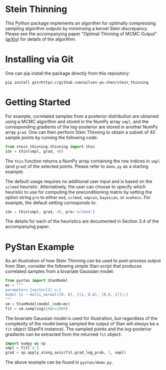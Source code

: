 # Stein Thinning
This Python package implements an algorithm for optimally compressing
sampling algorithm outputs by minimising a kernel Stein discrepancy.
Please see the accompanying paper "Optimal Thinning of MCMC Output"
([arXiv](https://arxiv.org/pdf/2005.03952.pdf)) for details of the
algorithm.

# Installing via Git
One can pip install the package directly from this repository:
```
pip install git+https://github.com/wilson-ye-chen/stein_thinning
```

# Getting Started
For example, correlated samples from a posterior distribution are
obtained using a MCMC algorithm and stored in the NumPy array `smpl`,
and the corresponding gradients of the log-posterior are stored in
another NumPy array `grad`. One can then perform Stein Thinning to
obtain a subset of 40 sample points by running the following code:
```python
from stein_thinning.thinning import thin
idx = thin(smpl, grad, 40)
```
The `thin` function returns a NumPy array containing the row indices
in `smpl` (and `grad`) of the selected points. Please refer to `demo.py`
as a starting example.

The default usage requires no additional user input and is based on
the `sclmed` heuristic. Alternatively, the user can choose to specify
which heuristic to use for computing the preconditioning matrix by
setting the option string `pre` to either `med`,  `sclmed`, `smpcov`,
`bayesian`, or `avehess`. For example, the default setting corresponds
to:
```python
idx = thin(smpl, grad, 40, pre='sclmed')
```
The details for each of the heuristics are documented in Section 3.4 of
the accompanying paper.

# PyStan Example
As an illustration of how Stein Thinning can be used to post-process
output from Stan, consider the following simple Stan script that produces
correlated samples from a bivariate Gaussian model:
```python
from pystan import StanModel
mc = """
parameters {vector[2] x;}
model {x ~ multi_normal([0, 0], [[1, 0.8], [0.8, 1]]);}
"""
sm = StanModel(model_code=mc)
fit = sm.sampling(iter=1000)
```
The bivariate Gaussian model is used for illustration, but regardless of
the complexity of the model being sampled the output of Stan will always
be a `fit` object (StanFit instance). The sampled points and the
log-posterior gradients can be extracted from the returned `fit` object:
```python
import numpy as np
smpl = fit['x']
grad = np.apply_along_axis(fit.grad_log_prob, 1, smpl)
```
The above example can be found in `pystan/demo.py`.
